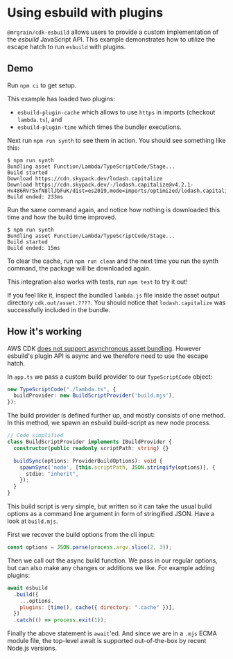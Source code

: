 # Using esbuild with plugins

`@mrgrain/cdk-esbuild` allows users to provide a custom implementation of the _esbuild_ JavaScript API.
This example demonstrates how to utilize the escape hatch to run `esbuild` with plugins.

## Demo

Run `npm ci` to get setup.

This example has loaded two plugins:

- `esbuild-plugin-cache` which allows to use `https` in imports (checkout `lambda.ts`), and
- `esbuild-plugin-time` which times the bundler executions.

Next run `npm run synth` to see them in action. You should see something like this:

```console
$ npm run synth
Bundling asset Function/Lambda/TypeScriptCode/Stage...
Build started
Download https://cdn.skypack.dev/lodash.capitalize
Download https://cdn.skypack.dev/-/lodash.capitalize@v4.2.1-Hv486RVr5xfN8llJbFuK/dist=es2019,mode=imports/optimized/lodash.capitalize.js
Build ended: 233ms
```

Run the same command again, and notice how nothing is downloaded this time and how the build time improved.

```console
$ npm run synth
Bundling asset Function/Lambda/TypeScriptCode/Stage...
Build started
Build ended: 15ms
```

To clear the cache, run `npm run clean` and the next time you run the synth command, the package will be downloaded again.

This integration also works with tests, run `npm test` to try it out!

If you feel like it, inspect the bundled `lambda.js` file inside the asset output directory `cdk.out/asset.????`. You should notice that `lodash.capitalize` was successfully included in the bundle.

## How it's working

AWS CDK [does not support asynchronous asset bundling](https://github.com/aws/aws-cdk/issues/8273).
However esbuild's plugin API is async and we therefore need to use the escape hatch.

In `app.ts` we pass a custom build provider to our `TypeScriptCode` object:

```ts
new TypeScriptCode("./lambda.ts", {
  buildProvider: new BuildScriptProvider('build.mjs'),
});
```

The build provider is defined further up, and mostly consists of one method.
In this method, we spawn an esbuild build-script as new node process.

```ts
// Code simplified
class BuildScriptProvider implements IBuildProvider {
  constructor(public readonly scriptPath: string) {}

  buildSync(options: ProviderBuildOptions): void {
    spawnSync('node', [this.scriptPath, JSON.stringify(options)], {
      stdio: "inherit",
    });
  }
}
```

This build script is very simple, but written so it can take the usual build options as a command line argument in form of stringified JSON.
Have a look at `build.mjs`.

First we recover the build options from the cli input:

```js
const options = JSON.parse(process.argv.slice(2, 3));
```

Then we call out the async build function. We pass in our regular options, but can also make any changes or additions we like. For example adding plugins:

```js
await esbuild
  .build({
    ...options,
    plugins: [time(), cache({ directory: ".cache" })],
  })
  .catch(() => process.exit(1));
```

Finally the above statement is `await`'ed. And since we are in a `.mjs` ECMA module file, the top-level await is supported out-of-the-box by recent Node.js versions.
